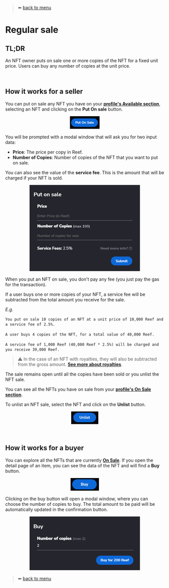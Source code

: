 > :arrow_left: [back to menu](../README.md)

# **Regular sale**

## **TL;DR**

An NFT owner puts on sale one or more copies of the NFT for a fixed unit price. Users can buy any number of copies at the unit price.

<br>

## **How it works for a seller**

You can put on sale any NFT you have on your **[profile's Available section](https://sqwid.app/profile?tab=Available)**, selecting an NFT and clicking on the **Put On sale** button.

<p align="center">
  <img height="40" src="./images/sale_create_button.png">
</p>

You will be prompted with a modal window that will ask you for two input data:

-   **Price**: The price per copy in Reef.
-   **Number of Copies**: Number of copies of the NFT that you want to put on sale.

You can also see the value of the **service fee**. This is the amount that will be charged if your NFT is sold.

<p align="center">
  <img width="350" src="./images/sale_create_modal.png">
</p>

When you put an NFT on sale, you don't pay any fee (you just pay the gas for the transaction).

If a user buys one or more copies of your NFT, a service fee will be subtracted from the total amount you receive for the sale.

_E.g._

```
You put on sale 10 copies of an NFT at a unit price of 10,000 Reef and a service fee of 2.5%.

A user buys 4 copies of the NFT, for a total value of 40,000 Reef.

A service fee of 1,000 Reef (40,000 Reef * 2.5%) will be charged and you receive 39,000 Reef.
```

> :warning: In the case of an NFT with royalties, they will also be subtracted from the gross amount. **[See more about royalties](./../nfts/royalties.md#royalties)**.

The sale remains open until all the copies have been sold or you unlist the NFT sale.

You can see all the NFTs you have on sale from your **[profile's On Sale section](https://sqwid.app/profile?tab=On%20Sale)**.

To unlist an NFT sale, select the NFT and click on the **Unlist** button.

<p align="center">
  <img height="40" src="./images/sale_unlist_button.png">
</p>

<br>

## **How it works for a buyer**

You can explore all the NFTs that are currently **[On Sale](https://sqwid.app/explore/sales)**. If you open the detail page of an item, you can see the data of the NFT and will find a **Buy** button.

<p align="center">
  <img height="40" src="./images/sale_buy_button.png">
</p>

Clicking on the buy button will open a modal window, where you can choose the number of copies to buy. The total amount to be paid will be automatically updated in the confirmation button.

<p align="center">
  <img width="350" src="./images/sale_buy_modal.png">
</p>

> :arrow_left: [back to menu](../README.md)
